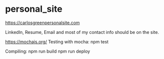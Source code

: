 # personal_site
https://carlosgreenpersonalsite.com

LinkedIn, Resume, Email 
and most of my contact info should be on the site.

https://mochajs.org/
Testing with mocha:
npm test

Compiling: 
npm run build
npm run deploy
